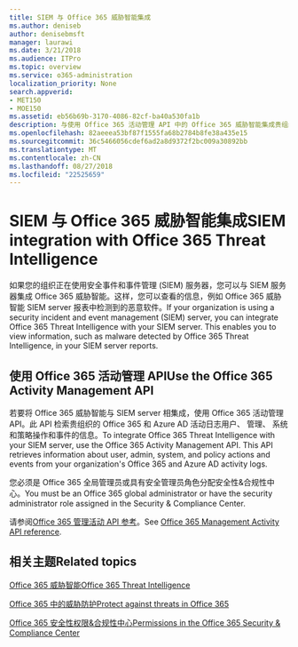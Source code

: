 ```yaml
---
title: SIEM 与 Office 365 威胁智能集成
ms.author: deniseb
author: denisebmsft
manager: laurawi
ms.date: 3/21/2018
ms.audience: ITPro
ms.topic: overview
ms.service: o365-administration
localization_priority: None
search.appverid:
- MET150
- MOE150
ms.assetid: eb56b69b-3170-4086-82cf-ba40a530fa1b
description: 与使用 Office 365 活动管理 API 中的 Office 365 威胁智能集成贵组织的 SIEM 服务器。
ms.openlocfilehash: 82aeeea53bf87f1555fa68b2784b8fe38a435e15
ms.sourcegitcommit: 36c5466056cdef6ad2a8d9372f2bc009a30892bb
ms.translationtype: MT
ms.contentlocale: zh-CN
ms.lasthandoff: 08/27/2018
ms.locfileid: "22525659"
---
```

# <a name="siem-integration-with-office-365-threat-intelligence"></a><span data-ttu-id="9f4d8-103">SIEM 与 Office 365 威胁智能集成</span><span class="sxs-lookup"><span data-stu-id="9f4d8-103">SIEM integration with Office 365 Threat Intelligence</span></span>

<span data-ttu-id="9f4d8-p101">如果您的组织正在使用安全事件和事件管理 (SIEM) 服务器，您可以与 SIEM 服务器集成 Office 365 威胁智能。这样，您可以查看的信息，例如 Office 365 威胁智能 SIEM server 报表中检测到的恶意软件。</span><span class="sxs-lookup"><span data-stu-id="9f4d8-p101">If your organization is using a security incident and event management (SIEM) server, you can integrate Office 365 Threat Intelligence with your SIEM server. This enables you to view information, such as malware detected by Office 365 Threat Intelligence, in your SIEM server reports.</span></span>
  
## <a name="use-the-office-365-activity-management-api"></a><span data-ttu-id="9f4d8-106">使用 Office 365 活动管理 API</span><span class="sxs-lookup"><span data-stu-id="9f4d8-106">Use the Office 365 Activity Management API</span></span>

<span data-ttu-id="9f4d8-p102">若要将 Office 365 威胁智能与 SIEM server 相集成，使用 Office 365 活动管理 API。此 API 检索贵组织的 Office 365 和 Azure AD 活动日志用户、 管理、 系统和策略操作和事件的信息。</span><span class="sxs-lookup"><span data-stu-id="9f4d8-p102">To integrate Office 365 Threat Intelligence with your SIEM server, use the Office 365 Activity Management API. This API retrieves information about user, admin, system, and policy actions and events from your organization's Office 365 and Azure AD activity logs.</span></span> 
  
<span data-ttu-id="9f4d8-109">您必须是 Office 365 全局管理员或具有安全管理员角色分配安全性&amp;合规性中心。</span><span class="sxs-lookup"><span data-stu-id="9f4d8-109">You must be an Office 365 global administrator or have the security administrator role assigned in the Security &amp; Compliance Center.</span></span>
  
<span data-ttu-id="9f4d8-110">请参阅[Office 365 管理活动 API 参考](https://msdn.microsoft.com/en-us/office-365/office-365-management-activity-api-reference)。</span><span class="sxs-lookup"><span data-stu-id="9f4d8-110">See [Office 365 Management Activity API reference](https://msdn.microsoft.com/en-us/office-365/office-365-management-activity-api-reference).</span></span>
  
## <a name="related-topics"></a><span data-ttu-id="9f4d8-111">相关主题</span><span class="sxs-lookup"><span data-stu-id="9f4d8-111">Related topics</span></span>

[<span data-ttu-id="9f4d8-112">Office 365 威胁智能</span><span class="sxs-lookup"><span data-stu-id="9f4d8-112">Office 365 Threat Intelligence</span></span>](office-365-ti.md)
  
[<span data-ttu-id="9f4d8-113">Office 365 中的威胁防护</span><span class="sxs-lookup"><span data-stu-id="9f4d8-113">Protect against threats in Office 365</span></span>](protect-against-threats.md)
  
[<span data-ttu-id="9f4d8-114">Office 365 安全性权限&amp;合规性中心</span><span class="sxs-lookup"><span data-stu-id="9f4d8-114">Permissions in the Office 365 Security &amp; Compliance Center</span></span>](permissions-in-the-security-and-compliance-center.md)
  


